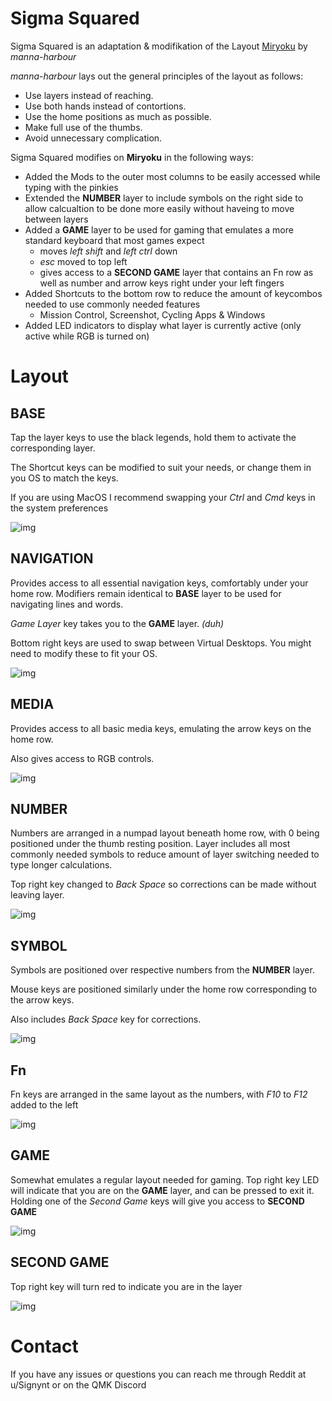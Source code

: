# Sigma Squared

Sigma Squared is an adaptation & modifikation of the Layout [Miryoku](https://github.com/manna-harbour/qmk_firmware/blob/miryoku/users/manna-harbour_miryoku/miryoku.org#miryoku-) by *manna-harbour*

*manna-harbour* lays out the general principles of the layout as follows:

- Use layers instead of reaching.
- Use both hands instead of contortions.
- Use the home positions as much as possible.
- Make full use of the thumbs.
- Avoid unnecessary complication.



Sigma Squared modifies on **Miryoku** in the following ways:

- Added the Mods to the outer most columns to be easily accessed while typing with the pinkies
- Extended the **NUMBER** layer to include symbols on the right side to allow calcualtion to be done more easily without haveing to move between layers
- Added a **GAME** layer to be used for gaming that emulates a more standard keyboard that most games expect
  - moves *left shift* and *left ctrl* down
  - *esc* moved to top left
  - gives access to a **SECOND GAME** layer that contains an Fn row as well as number and arrow keys right under your left fingers
- Added Shortcuts to the bottom row to reduce the amount of keycombos needed to use commonly needed features
  - Mission Control, Screenshot, Cycling Apps & Windows
- Added LED indicators to display what layer is currently active (only active while RGB is turned on)



# Layout

## BASE

Tap the layer keys to use the black legends, hold them to activate the corresponding layer.

The Shortcut keys can be modified to suit your needs, or change them in you OS to match the keys.

If you are using MacOS I recommend swapping your *Ctrl* and *Cmd* keys in the system preferences

![img](https://i.imgur.com/xA1xkex.png)

## NAVIGATION

Provides access to all essential navigation keys, comfortably under your home row. Modifiers remain identical to **BASE** layer to be used for navigating lines and words.

*Game Layer* key takes you to the **GAME** layer. *(duh)*

Bottom right keys are used to swap between Virtual Desktops. You might need to modify these to fit your OS.

![img](https://i.imgur.com/bxUJIHY.png)



## MEDIA

Provides access to all basic media keys, emulating the arrow keys on the home row.

Also gives access to RGB controls.

![img](https://i.imgur.com/1jWOvvH.png)

## NUMBER

Numbers are arranged in a numpad layout beneath home row, with 0 being positioned under the thumb resting position. Layer includes all most commonly needed symbols to reduce amount of layer switching needed to type longer calculations.

Top right key changed to *Back Space* so corrections can be made without leaving layer.

![img](https://i.imgur.com/LGJT3so.png)

## SYMBOL

Symbols are positioned over respective numbers from the **NUMBER** layer.

Mouse keys are positioned similarly under the home row corresponding to the arrow keys.

Also includes *Back Space* key for corrections.

![img](https://i.imgur.com/ihOcdPj.png)

## Fn

Fn keys are arranged in the same layout as the numbers, with *F10* to *F12* added to the left

![img](https://i.imgur.com/bPpI8KN.png)

## GAME

Somewhat emulates a regular layout needed for gaming. Top right key LED will indicate that you are on the **GAME** layer, and can be pressed to exit it. Holding one of the *Second Game* keys will give you access to **SECOND GAME**

![img](https://i.imgur.com/r9KIWLX.png)

## SECOND GAME

Top right key will turn red to indicate you are in the layer

![img](https://i.imgur.com/BLKHfVB.png)



# Contact

If you have any issues or questions you can reach me through Reddit at u/Signynt or on the QMK Discord